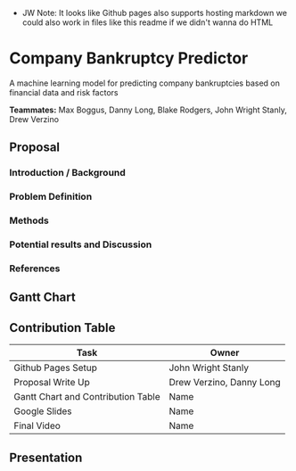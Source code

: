 * JW Note: It looks like Github pages also supports hosting markdown we could also work in files like this readme if we didn't wanna do HTML 

# Company Bankruptcy Predictor

A machine learning model for predicting company bankruptcies based on financial data and risk factors

**Teammates:** Max Boggus, Danny Long, Blake Rodgers, John Wright Stanly, Drew Verzino 

## Proposal

### Introduction / Background

### Problem Definition

### Methods

### Potential results and Discussion

### References

## Gantt Chart

## Contribution Table

<table>
   <thead>
      <tr>
         <th>Task</th>
         <th>Owner</th>
      </tr>
   </thead>
   <tbody>
    <tr>
         <td>Github Pages Setup</td>
         <td>John Wright Stanly</td>
      </tr>
      <tr>
         <td>Proposal Write Up</td>
         <td>Drew Verzino, Danny Long</td>
      </tr>
      <tr>
         <td>Gantt Chart and Contribution Table</td>
         <td>Name</td>
      </tr>
      <tr>
         <td>Google Slides</td>
         <td>Name</td>
      </tr>
      <tr>
         <td>Final Video</td>
         <td>Name</td>
      </tr>
   </tbody>
</table>

## Presentation
